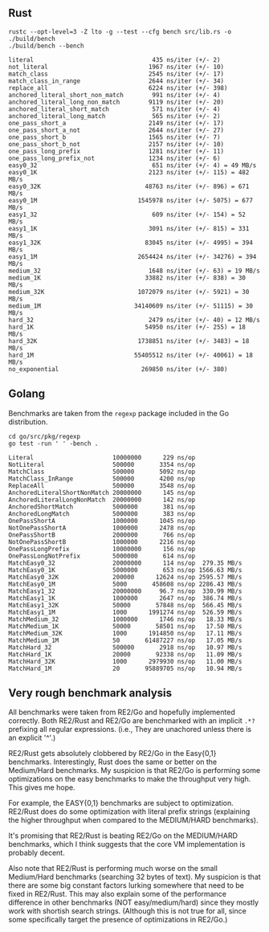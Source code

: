 Rust
----
```
rustc --opt-level=3 -Z lto -g --test --cfg bench src/lib.rs -o ./build/bench
./build/bench --bench

literal                                 435 ns/iter (+/- 2)
not_literal                            1967 ns/iter (+/- 10)
match_class                            2545 ns/iter (+/- 17)
match_class_in_range                   2644 ns/iter (+/- 34)
replace_all                            6224 ns/iter (+/- 398)
anchored_literal_short_non_match        991 ns/iter (+/- 4)
anchored_literal_long_non_match        9119 ns/iter (+/- 20)
anchored_literal_short_match            571 ns/iter (+/- 4)
anchored_literal_long_match             565 ns/iter (+/- 2)
one_pass_short_a                       2149 ns/iter (+/- 17)
one_pass_short_a_not                   2644 ns/iter (+/- 27)
one_pass_short_b                       1565 ns/iter (+/- 7)
one_pass_short_b_not                   2157 ns/iter (+/- 10)
one_pass_long_prefix                   1281 ns/iter (+/- 11)
one_pass_long_prefix_not               1234 ns/iter (+/- 6)
easy0_32                                651 ns/iter (+/- 4) = 49 MB/s
easy0_1K                               2123 ns/iter (+/- 115) = 482 MB/s
easy0_32K                             48763 ns/iter (+/- 896) = 671 MB/s
easy0_1M                            1545978 ns/iter (+/- 5075) = 677 MB/s
easy1_32                                609 ns/iter (+/- 154) = 52 MB/s
easy1_1K                               3091 ns/iter (+/- 815) = 331 MB/s
easy1_32K                             83045 ns/iter (+/- 4995) = 394 MB/s
easy1_1M                            2654424 ns/iter (+/- 34276) = 394 MB/s
medium_32                              1648 ns/iter (+/- 63) = 19 MB/s
medium_1K                             33882 ns/iter (+/- 838) = 30 MB/s
medium_32K                          1072079 ns/iter (+/- 5921) = 30 MB/s
medium_1M                          34140609 ns/iter (+/- 51115) = 30 MB/s
hard_32                                2479 ns/iter (+/- 40) = 12 MB/s
hard_1K                               54950 ns/iter (+/- 255) = 18 MB/s
hard_32K                            1738851 ns/iter (+/- 3483) = 18 MB/s
hard_1M                            55405512 ns/iter (+/- 40061) = 18 MB/s
no_exponential                       269850 ns/iter (+/- 380)
```

Golang
------
Benchmarks are taken from the `regexp` package included in the Go distribution.

```
cd go/src/pkg/regexp
go test -run ' ' -bench .

Literal                      10000000      229 ns/op
NotLiteral                   500000       3354 ns/op
MatchClass                   500000       5092 ns/op
MatchClass_InRange           500000       4200 ns/op
ReplaceAll                   500000       3548 ns/op
AnchoredLiteralShortNonMatch 20000000      145 ns/op
AnchoredLiteralLongNonMatch  20000000      142 ns/op
AnchoredShortMatch           5000000       381 ns/op
AnchoredLongMatch            5000000       383 ns/op
OnePassShortA                1000000      1045 ns/op
NotOnePassShortA             1000000      2478 ns/op
OnePassShortB                2000000       766 ns/op
NotOnePassShortB             1000000      2216 ns/op
OnePassLongPrefix            10000000      156 ns/op
OnePassLongNotPrefix         5000000       614 ns/op
MatchEasy0_32                20000000      114 ns/op  279.35 MB/s
MatchEasy0_1K                5000000       653 ns/op 1566.63 MB/s
MatchEasy0_32K               200000      12624 ns/op 2595.57 MB/s
MatchEasy0_1M                5000       458608 ns/op 2286.43 MB/s
MatchEasy1_32                20000000     96.7 ns/op  330.99 MB/s
MatchEasy1_1K                1000000      2647 ns/op  386.74 MB/s
MatchEasy1_32K               50000       57848 ns/op  566.45 MB/s
MatchEasy1_1M                1000      1991274 ns/op  526.59 MB/s
MatchMedium_32               1000000      1746 ns/op   18.33 MB/s
MatchMedium_1K               50000       58501 ns/op   17.50 MB/s
MatchMedium_32K              1000      1914850 ns/op   17.11 MB/s
MatchMedium_1M               50       61487227 ns/op   17.05 MB/s
MatchHard_32                 500000       2918 ns/op   10.97 MB/s
MatchHard_1K                 20000       92338 ns/op   11.09 MB/s
MatchHard_32K                1000      2979930 ns/op   11.00 MB/s
MatchHard_1M                 20       95889705 ns/op   10.94 MB/s
```


Very rough benchmark analysis
-----------------------------
All benchmarks were taken from RE2/Go and hopefully implemented correctly.
Both RE2/Rust and RE2/Go are benchmarked with an implicit `.*?` prefixing all 
regular expressions. (i.e., They are unachored unless there is an explicit 
'^'.)

RE2/Rust gets absolutely clobbered by RE2/Go in the Easy{0,1} benchmarks. 
Interestingly, Rust does the same or better on the Medium/Hard benchmarks. My 
suspicion is that RE2/Go is performing some optimizations on the easy 
benchmarks to make the throughput very high. This gives me hope.

For example, the EASY{0,1} benchmarks are subject to optimization. RE2/Rust
does do some optimization with literal prefix strings (explaining the higher
throughput when compared to the MEDIUM/HARD benchmarks).

It's promising that RE2/Rust is beating RE2/Go on the MEDIUM/HARD benchmarks, 
which I think suggests that the core VM implementation is probably decent.

Also note that RE2/Rust is performing much worse on the small Medium/Hard 
benchmarks (searching 32 bytes of text). My suspicion is that there are some 
big constant factors lurking somewhere that need to be fixed in RE2/Rust.
This may also explain some of the performance difference in other benchmarks 
(NOT easy/medium/hard) since they mostly work with shortish search strings.
(Although this is not true for all, since some specifically target the presence 
of optimizations in RE2/Go.)

